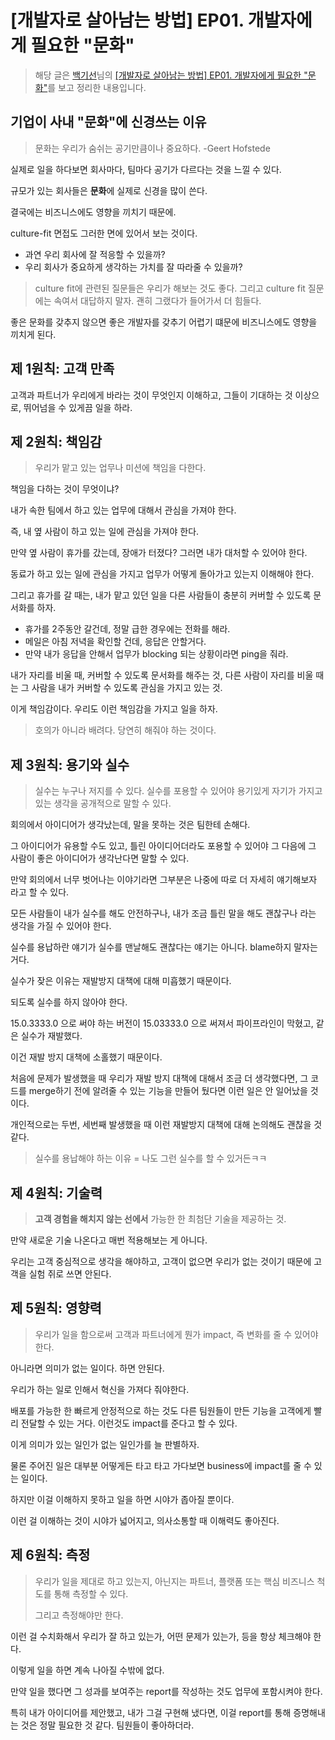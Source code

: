# [개발자로 살아남는 방법] EP01. 개발자에게 필요한 "문화"

> 해당 글은 [백기선](https://www.youtube.com/channel/UCwjaZf1WggZdbczi36bWlBA)님의 [[개발자로 살아남는 방법] EP01. 개발자에게 필요한 "문화"](https://www.youtube.com/watch?v=GVc5xL9O4vE)를 보고 정리한 내용입니다.

## 기업이 사내 "문화"에 신경쓰는 이유

> 문화는 우리가 숨쉬는 공기만큼이나 중요하다. -​Geert Hofstede

실제로 일을 하다보면 회사마다, 팀마다 공기가 다르다는 것을 느낄 수 있다.

규모가 있는 회사들은 **문화**에 실제로 신경을 많이 쓴다.

결국에는 비즈니스에도 영향을 끼치기 때문에.

culture-fit 면접도 그러한 면에 있어서 보는 것이다.

- 과연 우리 회사에 잘 적응할 수 있을까?
- 우리 회사가 중요하게 생각하는 가치를 잘 따라줄 수 있을까?

> culture fit에 관련된 질문들은 우리가 해보는 것도 좋다. 그리고 culture fit 질문에는 속여서 대답하지 말자. 괜히 그랬다가 들어가서 더 힘들다.

좋은 문화를 갖추지 않으면 좋은 개발자를 갖추기 어렵기 떄문에 비즈니스에도 영향을 끼치게 된다.

## 제 1원칙: 고객 만족

고객과 파트너가 우리에게 바라는 것이 무엇인지 이해하고, 그들이 기대하는 것 이상으로, 뛰어넘을 수 있게끔 일을 하라.

## 제 2원칙: 책임감

> 우리가 맡고 있는 업무나 미션에 책임을 다한다.

책임을 다하는 것이 무엇이냐?

내가 속한 팀에서 하고 있는 업무에 대해서 관심을 가져야 한다.

즉, 내 옆 사람이 하고 있는 일에 관심을 가져야 한다.

만약 옆 사람이 휴가를 갔는데, 장애가 터졌다? 그러면 내가 대처할 수 있어야 한다.

동료가 하고 있는 일에 관심을 가지고 업무가 어떻게 돌아가고 있는지 이해해야 한다.

그리고 휴가를 갈 때는, 내가 맡고 있던 일을 다른 사람들이 충분히 커버할 수 있도록 문서화를 하자.

- 휴가를 2주동안 갈건데, 정말 급한 경우에는 전화를 해라.
- 메일은 아침 저녁을 확인할 건데, 응답은 안할거다.
- 만약 내가 응답을 안해서 업무가 blocking 되는 상황이라면 ping을 줘라.

내가 자리를 비울 때, 커버할 수 있도록 문서화를 해주는 것, 다른 사람이 자리를 비울 때는 그 사람을 내가 커버할 수 있도록 관심을 가지고 있는 것.

이게 책임감이다. 우리도 이런 책임감을 가지고 일을 하자.

> 호의가 아니라 배려다. 당연히 해줘야 하는 것이다.

## 제 3원칙: 용기와 실수

> 실수는 누구나 저지를 수 있다. 실수를 포용할 수 있어야 용기있게 자기가 가지고 있는 생각을 공개적으로 말할 수 있다.

회의에서 아이디어가 생각났는데, 말을 못하는 것은 팀한테 손해다.

그 아이디어가 유용할 수도 있고, 틀린 아이디어더라도 포용할 수 있어야 그 다음에 그 사람이 좋은 아이디어가 생각난다면 말할 수 있다.

만약 회의에서 너무 벗어나는 이야기라면 그부분은 나중에 따로 더 자세히 얘기해보자 라고 할 수 있다.

모든 사람들이 내가 실수를 해도 안전하구나, 내가 조금 틀린 말을 해도 괜찮구나 라는 생각을 가질 수 있어야 한다.

실수를 용납하란 얘기가 실수를 맨날해도 괜찮다는 얘기는 아니다. blame하지 말자는 거다.

실수가 잦은 이유는 재발방지 대책에 대해 미흡했기 때문이다.

되도록 실수를 하지 않아야 한다.

15.0.3333.0 으로 써야 하는 버전이 15.03333.0 으로 써져서 파이프라인이 막혔고, 같은 실수가 재발했다.

이건 재발 방지 대책에 소홀했기 때문이다.

처음에 문제가 발생했을 때 우리가 재발 방지 대책에 대해서 조금 더 생각했다면, 그 코드를 merge하기 전에 알려줄 수 있는 기능을 만들어 뒀다면 이런 일은 안 일어났을 것이다.

개인적으로는 두번, 세번째 발생했을 때 이런 재발방지 대책에 대해 논의해도 괜찮을 것 같다.

> 실수를 용납해야 하는 이유 = 나도 그런 실수를 할 수 있거든ㅋㅋ

## 제 4원칙: 기술력

> **고객 경험을 해치지 않는 선에서** 가능한 한 최첨단 기술을 제공하는 것.

만약 새로운 기술 나온다고 매번 적용해보는 게 아니다.

우리는 고객 중심적으로 생각을 해야하고, 고객이 없으면 우리가 없는 것이기 때문에 고객을 실험 쥐로 쓰면 안된다.

## 제 5원칙: 영향력

> 우리가 일을 함으로써 고객과 파트너에게 뭔가 impact, 즉 변화를 줄 수 있어야 한다.

아니라면 의미가 없는 일이다. 하면 안된다.

우리가 하는 일로 인해서 혁신을 가져다 줘야한다.

배포를 가능한 한 빠르게 안정적으로 하는 것도 다른 팀원들이 만든 기능을 고객에게 빨리 전달할 수 있는 거다. 이런것도 impact를 준다고 할 수 있다.

이게 의미가 있는 일인가 없는 일인가를 늘 판별하자.

물론 주어진 일은 대부분 어떻게든 타고 타고 가다보면 business에 impact를 줄 수 있는 일이다.

하지만 이걸 이해하지 못하고 일을 하면 시야가 좁아질 뿐이다.

이런 걸 이해하는 것이 시야가 넓어지고, 의사소통할 때 이해력도 좋아진다.

## 제 6원칙: 측정

> 우리가 일을 제대로 하고 있는지, 아닌지는 파트너, 플랫폼 또는 핵심 비즈니스 척도를 통해 측정할 수 있다.
>
> 그리고 측정해야만 한다.

이런 걸 수치화해서 우리가 잘 하고 있는가, 어떤 문제가 있는가, 등을 항상 체크해야 한다.

이렇게 일을 하면 계속 나아질 수밖에 없다.

만약 일을 했다면 그 성과를 보여주는 report를 작성하는 것도 업무에 포함시켜야 한다.

특히 내가 아이디어를 제안했고, 내가 그걸 구현해 냈다면, 이걸 report를 통해 증명해내는 것은 정말 필요한 것 같다. 팀원들이 좋아하더라.
